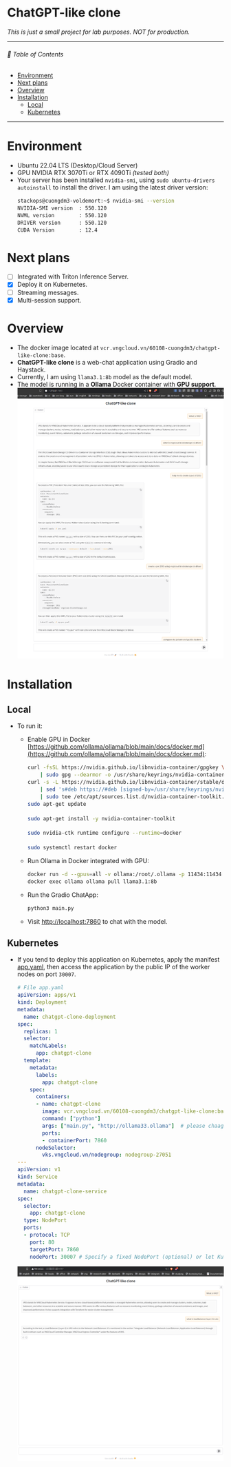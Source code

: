 # ChatGPT-like clone

_This is just a small project for lab purposes. NOT for production._
<hr>

###### 🌈 Table of Contents

- [Environment](#environment)
- [Next plans](#next-plans)
- [Overview](#overview)
- [Installation](#installation)
  - [Local](#local)
  - [Kubernetes](#kubernetes)

<hr>

# Environment
- Ubuntu 22.04 LTS (Desktop/Cloud Server)
- GPU NVIDIA RTX 3070Ti or RTX 4090Ti _(tested both)_
- Your server has been installed `nvidia-smi`, using `sudo ubuntu-drivers autoinstall` to install the driver. I am using the latest driver version:
  ```bash
  stackops@cuongdm3-voldemort:~$ nvidia-smi --version
  NVIDIA-SMI version  : 550.120
  NVML version        : 550.120
  DRIVER version      : 550.120
  CUDA Version        : 12.4
  ```

# Next plans

- [ ] Integrated with Triton Inference Server.
- [x] Deploy it on Kubernetes.
- [ ] Streaming messages.
- [x] Multi-session support.

# Overview

- The docker image located at `vcr.vngcloud.vn/60108-cuongdm3/chatgpt-like-clone:base`.
- **ChatGPT-like clone** is a web-chat application using Gradio and Haystack.
- Currently, I am using `llama3.1:8b` model as the default model.
- The model is running in a **Ollama** Docker container with **GPU support**.
  ![](./assets/01.png)

# Installation
## Local
- To run it:
    - Enable GPU in
      Docker [https://github.com/ollama/ollama/blob/main/docs/docker.md](https://github.com/ollama/ollama/blob/main/docs/docker.md):
      ```bash
      curl -fsSL https://nvidia.github.io/libnvidia-container/gpgkey \
          | sudo gpg --dearmor -o /usr/share/keyrings/nvidia-container-toolkit-keyring.gpg
      curl -s -L https://nvidia.github.io/libnvidia-container/stable/deb/nvidia-container-toolkit.list \
          | sed 's#deb https://#deb [signed-by=/usr/share/keyrings/nvidia-container-toolkit-keyring.gpg] https://#g' \
          | sudo tee /etc/apt/sources.list.d/nvidia-container-toolkit.list
      sudo apt-get update
  
      sudo apt-get install -y nvidia-container-toolkit
  
      sudo nvidia-ctk runtime configure --runtime=docker
  
      sudo systemctl restart docker
      ```

    - Run Ollama in Docker integrated with GPU:
      ```bash
      docker run -d --gpus=all -v ollama:/root/.ollama -p 11434:11434 --name ollama ollama/ollama
      docker exec ollama ollama pull llama3.1:8b
      ```
    - Run the Gradio ChatApp:
      ```bash
      python3 main.py
      ```
    - Visit [http://localhost:7860](http://localhost:7860) to chat with the model.
    

## Kubernetes
- If you tend to deploy this application on Kubernetes, apply the manifest [app.yaml](./app.yaml), then access the application by the public IP of the worker nodes on port `30007`.
  ```yaml
  # File app.yaml
  apiVersion: apps/v1
  kind: Deployment
  metadata:
    name: chatgpt-clone-deployment
  spec:
    replicas: 1
    selector:
      matchLabels:
        app: chatgpt-clone
    template:
      metadata:
        labels:
          app: chatgpt-clone
      spec:
        containers:
        - name: chatgpt-clone
          image: vcr.vngcloud.vn/60108-cuongdm3/chatgpt-like-clone:base
          command: ["python"]
          args: ["main.py", "http://ollama33.ollama"]  # please chaage the ollama server address
          ports:
          - containerPort: 7860
        nodeSelector:
          vks.vngcloud.vn/nodegroup: nodegroup-27051 
  ---
  apiVersion: v1
  kind: Service
  metadata:
    name: chatgpt-clone-service
  spec:
    selector:
      app: chatgpt-clone
    type: NodePort
    ports:
    - protocol: TCP
      port: 80
      targetPort: 7860
      nodePort: 30007 # Specify a fixed NodePort (optional) or let Kubernetes choose
  ```

  ![](./assets/02.png)